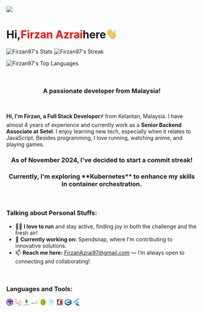 [![](https://visitcount.itsvg.in/api?id=Firzan97&label=Profile%20Views&color=8&icon=5&pretty=true)](https://visitcount.itsvg.in)

<h1> 
  <b style="display: flex;"> 
    Hi, <span style="color: red;">Firzan Azrai</span> here 
    <img src="https://github.com/Firzan97/Firzan97/blob/master/Hi.gif" width="30" height="30" alt="Hi GIF">
  </b>
</h1>

![Firzan97's Stats](https://github-readme-stats.vercel.app/api?username=Firzan97&theme=vue-dark&show_icons=true&hide_border=false&count_private=true)
![Firzan97's Streak](https://github-readme-streak-stats.herokuapp.com/?user=Firzan97&theme=vue-dark&hide_border=false)

![Firzan97's Top Languages](https://github-readme-stats.vercel.app/api/top-langs/?username=Firzan97&theme=vue-dark&show_icons=true&hide_border=false&layout=compact)

<br/>
<div align="center">
  <h3>A passionate developer from Malaysia!</h3>
</div>
<br/>

**Hi, I'm Firzan, a Full Stack Developer⚡** from Kelantan, Malaysia. I have almost 4 years of experience and currently work as a **Senior Backend Associate at Setel**. I enjoy learning new tech, especially when it relates to JavaScript. Besides programming, I love running, watching anime, and playing games.
<br/>


<div align="center">
    <h3>As of November 2024, I've decided to start a <b>commit streak!</h3></b>
   <h3>Currently, I'm exploring <b>**Kubernetes**</b> to enhance my skills in container orchestration.</h3>
</div>
<br/>

      
### **Talking about Personal Stuffs:**
- 🏃‍♂️ **I love to run** and stay active, finding joy in both the challenge and the fresh air!
- 🔭 **Currently working on:** Spendsnap, where I'm contributing to innovative solutions.
- 📫 **Reach me here:** [FirzanAzrai97@gmail.com](mailto:FirzanAzrai97@gmail.com) — I’m always open to connecting and collaborating!
<br/>


### **Languages and Tools:**
<div class="flex">
  <img src="https://github.com/Firzan97/Firzan97/blob/master/gatsby.png" width="18" height="18" style="display:inline;">
  <img src="https://github.com/Firzan97/Firzan97/blob/master/laravel.png" width="18" height="18" style="display:inline;">
  <img src="https://github.com/Firzan97/Firzan97/blob/master/mongodb.svg" width="18" height="18" style="display:inline;">
  <img src="https://github.com/Firzan97/Firzan97/blob/master/mysql.svg" width="18" height="18" style="display:inline;">
  <img src="https://github.com/Firzan97/Firzan97/blob/master/nodejs.jpg" width="18" height="18" style="display:inline;">
  <img src="https://github.com/Firzan97/Firzan97/blob/master/react.svg" width="18" height="18" style="display:inline;">
  <img src="https://github.com/Firzan97/Firzan97/blob/master/ror.png" width="18" height="18" style="display:inline;">
  <img src="https://github.com/Firzan97/Firzan97/blob/master/c++.png" width="18" height="18" style="display:inline;">
  <img src="https://github.com/Firzan97/Firzan97/blob/master/flutter.png" width="18" height="18" style="display:inline;">
</div>

